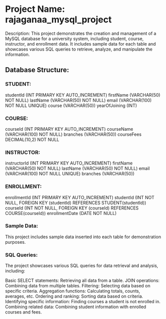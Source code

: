 # Project Name: rajaganaa_mysql_project

Description: This project demonstrates the creation and management of a MySQL database for a university system, including student, course, instructor, and enrollment data. It includes sample data for each table and showcases various SQL queries to retrieve, analyze, and manipulate the information.

## Database Structure:

### STUDENT:
studentId (INT PRIMARY KEY AUTO_INCREMENT)
firstName (VARCHAR(50) NOT NULL)
lastName (VARCHAR(50) NOT NULL)
email (VARCHAR(100) NOT NULL UNIQUE)
course (VARCHAR(50))
yearOfJoining (INT)
### COURSE:
courseId (INT PRIMARY KEY AUTO_INCREMENT)
courseName (VARCHAR(100) NOT NULL)
branches (VARCHAR(50))
courseFees DECIMAL(10,2) NOT NULL
### INSTRUCTOR:
instructorId (INT PRIMARY KEY AUTO_INCREMENT)
firstName (VARCHAR(50) NOT NULL)
lastName (VARCHAR(50) NOT NULL)
email (VARCHAR(100) NOT NULL UNIQUE)
branches (VARCHAR(50))
### ENROLLMENT:
enrollmentId (INT PRIMARY KEY AUTO_INCREMENT)
studentId (INT NOT NULL, FOREIGN KEY (studentId) REFERENCES STUDENT(studentId))
courseId (INT NOT NULL, FOREIGN KEY (courseId) REFERENCES COURSE(courseId))
enrollmentDate (DATE NOT NULL)
### Sample Data:

This project includes sample data inserted into each table for demonstration purposes.

### SQL Queries:

The project showcases various SQL queries for data retrieval and analysis, including:

Basic SELECT statements: Retrieving all data from a table.
JOIN operations: Combining data from multiple tables.
Filtering: Selecting data based on specific criteria.
Aggregation functions: Calculating totals, counts, averages, etc.
Ordering and ranking: Sorting data based on criteria.
Identifying specific information: Finding courses a student is not enrolled in.
Combining related data: Combining student information with enrolled courses and fees.
